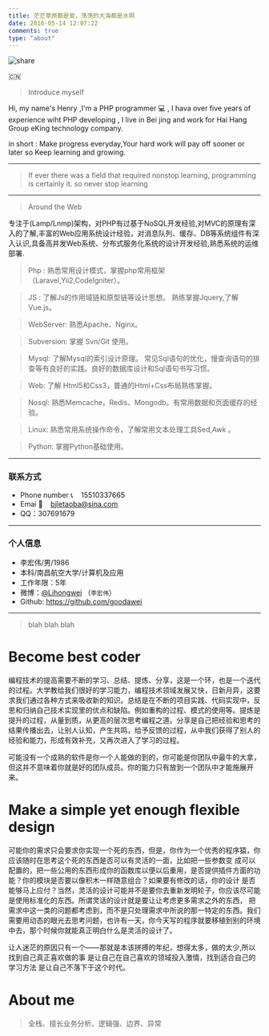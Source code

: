 ```yaml
---
title: 茫茫草原都是爱，荡荡的大海都是水啊
date: 2016-05-14 12:07:22
comments: true
type: "about"
---
```


![share][1]

[1]: http://cdn.nicexiangcun.com/about.jpg

:cn:

<blockquote class="blockquote-center">Introduce myself</blockquote>


Hi, my name's Henry ,I'm a PHP programmer :computer: , I hava over five years of experience wiht PHP developing , I live in Bei jing and work for Hai Hang Group eKing technology company.

in short : Make progress everyday,Your hard work will pay off sooner or later so Keep learning and growing.

----------

> If ever there was a field that required nonstop learning, programming is certainly it. so never stop learning

----------

<blockquote class="blockquote-center">Around the Web</blockquote>


专注于(Lamp/Lnmp)架构，对PHP有过基于NoSQL开发经验,对MVC的原理有深入的了解,丰富的Web应用系统设计经验，对消息队列、缓存、DB等系统组件有深入认识,具备高并发Web系统、分布式服务化系统的设计开发经验,熟悉系统的运维部署.

>Php : 熟悉常用设计模式，掌握php常用框架（Laravel,Yii2,CodeIgniter）。

>JS :  了解Js的作用域链和原型链等设计思想。 熟练掌握Jquery,了解Vue.js。 
    
>WebServer: 熟悉Apache、Nginx。

>Subversion: 掌握 Svn/Git 使用。

>Mysql: 了解Mysql的索引设计原理。 常见Sql语句的优化，慢查询语句的排查等有良好的实践。良好的数据库设计和Sql语句书写习惯。

>Web:  了解 Html5和Css3，普通的Html+Css布局熟练掌握。

>Nosql: 熟悉Memcache，Redis、Mongodb。有常用数据和页面缓存的经验。

>Linux: 熟悉常用系统操作命令，了解常用文本处理工具Sed,Awk 。

>Python: 掌握Python基础使用。

----------

### 联系方式


- Phone number :telephone_receiver: &nbsp;&nbsp; 15510337665
- Emai :email: &nbsp;&nbsp; bjletaoba@sina.com
- QQ：307691679

----------

### 个人信息

 - 李宏伟/男/1986 
 - 本科/南昌航空大学/计算机及应用 
 - 工作年限：5年
 - 微博：[@Lihongwei](http://weibo.com/goodawei1986) （``` 李宏伟 ```）
 - Github: https://github.com/goodawei 

----------

<blockquote class="blockquote-center">blah blah blah</blockquote>

  # Become best coder

  编程技术的提高需要不断的学习、总结、提炼、分享，这是一个环，也是一个迭代的过程。大学教给我们很好的学习能力，编程技术领域发展又快，日新月异，这要求我们通过各种方式来吸收新的知识。总结是在不断的项目实践、代码实现中，反思和归纳自己技术实现里的优点和缺陷。例如重构的过程、模式的使用等。提炼是提升的过程，从量到质，从更高的层次思考编程之道。分享是自己把经验和思考的结果传播出去，让别人认知，产生共鸣，给予反馈的过程，从中我们获得了别人的经验和能力，形成有效补充，又再次进入了学习的过程。

  可能没有一个成熟的软件是你一个人能做的到的，你可能是你团队中最牛的大拿，但这并不意味着你就是好的团队成员。你的能力只有放到一个团队中才能施展开来。
  
  # Make a simple yet enough flexible design 

  可能你的需求只会要求你实现一个死的东西，但是，你作为一个优秀的程序猿，你应该随时在思考这个死的东西是否可以有灵活的一面，比如把一些参数变 成可以配置的，把一些公用的东西形成你的函数库以便以后重用，是否提供插件方面的功能？你的模块是否要以像积木一样随意组合？如果要有修改的话，你的设计 是否能够马上应付？当然，灵活的设计可能并不是要你去重新发明轮子，你应该尽可能是使用标准化的东西。所谓灵话的设计就是要让让考虑更多需求之外的东西， 把需求中这一类的问题都考虑到，而不是只处理需求中所说的那一特定的东西。我们需要用动态的眼光去思考问题，也许有一天，你今天写的程序就要移植到别的环境中去，那个时候你就能真正明白什么是灵活的设计了。
  
  让人迷茫的原因只有一个——那就是本该拼搏的年纪，想得太多，做的太少,所以找到自己真正喜欢做的事 是让自己在自己喜欢的领域投入激情，找到适合自己的学习方法 是让自己不落下于这个时代。

  # About me

  > 全栈、擅长业务分析、逻辑强、边界、异常

 
